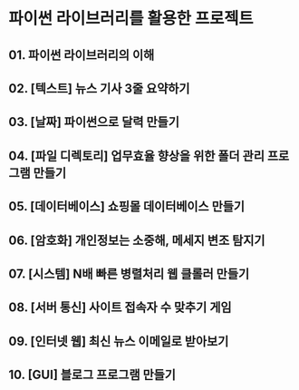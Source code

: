 # 파이썬 라이브러리를 활용한 프로젝트

## 01. 파이썬 라이브러리의 이해

## 02. [텍스트] 뉴스 기사 3줄 요약하기

## 03. [날짜] 파이썬으로 달력 만들기

## 04. [파일 디렉토리] 업무효율 향상을 위한 폴더 관리 프로그램 만들기

## 05. [데이터베이스] 쇼핑몰 데이터베이스 만들기

## 06. [암호화] 개인정보는 소중해, 메세지 변조 탐지기

## 07. [시스템] N배 빠른 병렬처리 웹 클롤러 만들기

## 08. [서버 통신] 사이트 접속자 수 맞추기 게임

## 09. [인터넷 웹] 최신 뉴스 이메일로 받아보기

## 10. [GUI] 블로그 프로그램 만들기
